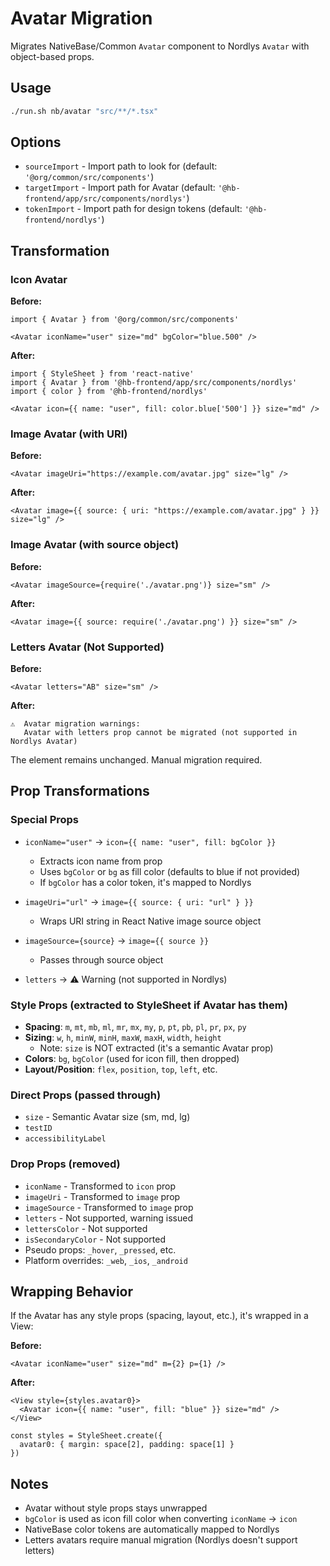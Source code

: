 # Avatar Migration

Migrates NativeBase/Common `Avatar` component to Nordlys `Avatar` with object-based props.

## Usage

```bash
./run.sh nb/avatar "src/**/*.tsx"
```

## Options

- `sourceImport` - Import path to look for (default: `'@org/common/src/components'`)
- `targetImport` - Import path for Avatar (default: `'@hb-frontend/app/src/components/nordlys'`)
- `tokenImport` - Import path for design tokens (default: `'@hb-frontend/nordlys'`)

## Transformation

### Icon Avatar

**Before:**
```tsx
import { Avatar } from '@org/common/src/components'

<Avatar iconName="user" size="md" bgColor="blue.500" />
```

**After:**
```tsx
import { StyleSheet } from 'react-native'
import { Avatar } from '@hb-frontend/app/src/components/nordlys'
import { color } from '@hb-frontend/nordlys'

<Avatar icon={{ name: "user", fill: color.blue['500'] }} size="md" />
```

### Image Avatar (with URI)

**Before:**
```tsx
<Avatar imageUri="https://example.com/avatar.jpg" size="lg" />
```

**After:**
```tsx
<Avatar image={{ source: { uri: "https://example.com/avatar.jpg" } }} size="lg" />
```

### Image Avatar (with source object)

**Before:**
```tsx
<Avatar imageSource={require('./avatar.png')} size="sm" />
```

**After:**
```tsx
<Avatar image={{ source: require('./avatar.png') }} size="sm" />
```

### Letters Avatar (Not Supported)

**Before:**
```tsx
<Avatar letters="AB" size="sm" />
```

**After:**
```
⚠️  Avatar migration warnings:
   Avatar with letters prop cannot be migrated (not supported in Nordlys Avatar)
```

The element remains unchanged. Manual migration required.

## Prop Transformations

### Special Props

- `iconName="user"` → `icon={{ name: "user", fill: bgColor }}`
  - Extracts icon name from prop
  - Uses `bgColor` or `bg` as fill color (defaults to blue if not provided)
  - If `bgColor` has a color token, it's mapped to Nordlys

- `imageUri="url"` → `image={{ source: { uri: "url" } }}`
  - Wraps URI string in React Native image source object

- `imageSource={source}` → `image={{ source }}`
  - Passes through source object

- `letters` → ⚠️ Warning (not supported in Nordlys)

### Style Props (extracted to StyleSheet if Avatar has them)

- **Spacing**: `m`, `mt`, `mb`, `ml`, `mr`, `mx`, `my`, `p`, `pt`, `pb`, `pl`, `pr`, `px`, `py`
- **Sizing**: `w`, `h`, `minW`, `minH`, `maxW`, `maxH`, `width`, `height`
  - Note: `size` is NOT extracted (it's a semantic Avatar prop)
- **Colors**: `bg`, `bgColor` (used for icon fill, then dropped)
- **Layout/Position**: `flex`, `position`, `top`, `left`, etc.

### Direct Props (passed through)

- `size` - Semantic Avatar size (sm, md, lg)
- `testID`
- `accessibilityLabel`

### Drop Props (removed)

- `iconName` - Transformed to `icon` prop
- `imageUri` - Transformed to `image` prop
- `imageSource` - Transformed to `image` prop
- `letters` - Not supported, warning issued
- `lettersColor` - Not supported
- `isSecondaryColor` - Not supported
- Pseudo props: `_hover`, `_pressed`, etc.
- Platform overrides: `_web`, `_ios`, `_android`

## Wrapping Behavior

If the Avatar has any style props (spacing, layout, etc.), it's wrapped in a View:

**Before:**
```tsx
<Avatar iconName="user" size="md" m={2} p={1} />
```

**After:**
```tsx
<View style={styles.avatar0}>
  <Avatar icon={{ name: "user", fill: "blue" }} size="md" />
</View>

const styles = StyleSheet.create({
  avatar0: { margin: space[2], padding: space[1] }
})
```

## Notes

- Avatar without style props stays unwrapped
- `bgColor` is used as icon fill color when converting `iconName` → `icon`
- NativeBase color tokens are automatically mapped to Nordlys
- Letters avatars require manual migration (Nordlys doesn't support letters)
